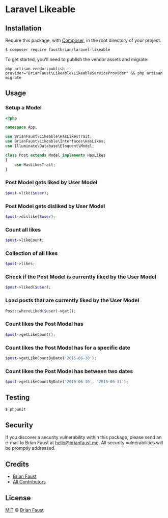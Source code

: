 # Laravel Likeable

## Installation

Require this package, with [Composer](https://getcomposer.org/), in the root directory of your project.

``` bash
$ composer require faustbrian/laravel-likeable
```

To get started, you'll need to publish the vendor assets and migrate:

```
php artisan vendor:publish --provider="BrianFaust\Likeable\LikeableServiceProvider" && php artisan migrate
```

## Usage

### Setup a Model
``` php
<?php

namespace App;

use BrianFaust\Likeable\HasLikesTrait;
use BrianFaust\Likeable\Interfaces\HasLikes;
use Illuminate\Database\Eloquent\Model;

class Post extends Model implements HasLikes
{
    use HasLikesTrait;
}

```

### Post Model gets liked by User Model
``` php
$post->like($user);
```

### Post Model gets disliked by User Model
``` php
$post->dislike($user);
```

### Count all likes
``` php
$post->likeCount;
```

### Collection of all likes
``` php
$post->likes;
```

### Check if the Post Model is currently liked by the User Model
``` php
$post->liked($user);
```

### Load posts that are currently liked by the User Model
``` php
Post::whereLiked($user)->get();
```

### Count likes the Post Model has
``` php
$post->getLikeCount();
```

### Count likes the Post Model has for a specific date
``` php
$post->getLikeCountByDate('2015-06-30');
```

### Count likes the Post Model has between two dates
``` php
$post->getLikeCountByDate('2015-06-30', '2015-06-31');
```

## Testing

``` bash
$ phpunit
```

## Security

If you discover a security vulnerability within this package, please send an e-mail to Brian Faust at hello@brianfaust.me. All security vulnerabilities will be promptly addressed.

## Credits

- [Brian Faust](https://github.com/faustbrian)
- [All Contributors](../../contributors)

## License

[MIT](LICENSE) © [Brian Faust](https://brianfaust.me)
